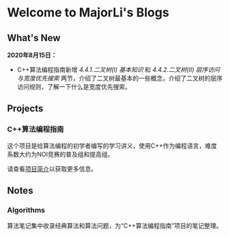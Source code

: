 # Welcome to MajorLi's Blogs

## What's New

**2020年8月15日：**

- C++算法编程指南新增 *4.4.1.二叉树(I) 基本知识* 和 *4.4.2.二叉树(II) 层序访问与宽度优先搜索* 两节，介绍了二叉树最基本的一些概念，介绍了二叉树的层序访问规则，了解一下什么是宽度优先搜索。

## Projects


### C++算法编程指南

这个项目是给算法编程的初学者编写的学习讲义，使用C++作为编程语言，难度系数大约为NOI竞赛的普及组和提高组。

请查看[项目简介](projects/algo_guide.md)以获取更多信息。

## Notes

### Algorithms

算法笔记集中收录经典算法和算法问题，为“C++算法编程指南”项目的笔记整理。


